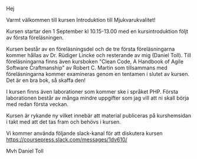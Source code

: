 Hej

Varmt välkommen till kursen Introduktion till Mjukvarukvalitet!

Kursen startar den 1 September kl 10.15-13.00 med en kursintroduktion följt av första föreläsningen. 

Kursen består av en föreläsningsdel och de tre första föreläsningarna kommer hållas av Dr. Rüdiger Lincke och resterande av mig (Daniel Toll). 
Till föreläsningarna finns även kursboken "Clean Code, A Handbook of Agile Software Craftmanship" av Robert C. Martin som tillsammans med föreläsningarna kommer examineras genom en tentamen i slutet av kursen.
Det är en bra bok, så skaffa den!

I kursen finns även laborationer som kommer ske i språket PHP. 
Första laborationen består av många mindre uppgifter som jag vill att ni skall börja med redan första veckan. 

Kursen är rykande ny vilket innebär att material publiceras på kurshemsidan i takt med att det tas fram och behövs i kursen.

Vi kommer använda följande slack-kanal för att diskutera kursen
https://coursepress.slack.com/messages/1dv610/


Mvh 
Daniel Toll
